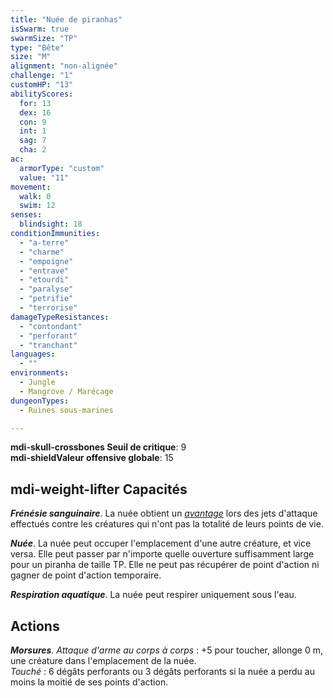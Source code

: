 ```yaml
---
title: "Nuée de piranhas"
isSwarm: true
swarmSize: "TP"
type: "Bête"
size: "M"
alignment: "non-alignée"
challenge: "1"
customHP: "13"
abilityScores:
  for: 13
  dex: 16
  con: 9
  int: 1
  sag: 7
  cha: 2
ac:
  armorType: "custom"
  value: "11"
movement:
  walk: 0
  swim: 12
senses:
  blindsight: 18
conditionImmunities:
  - "a-terre"
  - "charme"
  - "empoigne"
  - "entrave"
  - "etourdi"
  - "paralyse"
  - "petrifie"
  - "terrorise"
damageTypeResistances:
  - "contondant"
  - "perforant"
  - "tranchant"
languages:
  - ""
environments:
  - Jungle
  - Mangrove / Marécage
dungeonTypes:
  - Ruines sous-marines

---
```

**<v-icon>mdi-skull-crossbones</v-icon> Seuil de critique**: 9           
**<v-icon>mdi-shield</v-icon>Valeur offensive globale**: 15     
## <v-icon>mdi-weight-lifter</v-icon> Capacités
_**Frénésie sanguinaire**_. La nuée obtient un [_avantage_](/utiliser-les-caracteristiques/#avantage-et-desavantage) lors des jets d'attaque effectués contre les créatures qui n'ont pas la totalité de leurs points de vie.

_**Nuée**_. La nuée peut occuper l'emplacement d'une autre créature, et vice versa. Elle peut passer par n'importe quelle ouverture suffisamment large pour un piranha de taille TP. Elle ne peut pas récupérer de point d'action ni gagner de point d'action temporaire.

_**Respiration aquatique**_. La nuée peut respirer uniquement sous l'eau.

## Actions
_**Morsures**_. _Attaque d'arme au corps à corps_ : +5 pour toucher, allonge 0 m, une créature dans l'emplacement de la nuée.  
_Touché_ : 6 dégâts perforants ou 3 dégâts perforants si la nuée a perdu au moins la moitié de ses points d'action.

